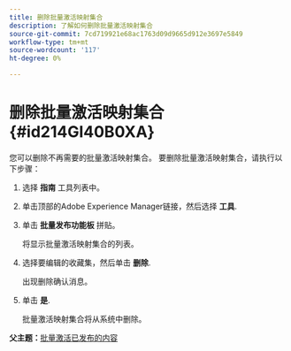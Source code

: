 ```yaml
---
title: 删除批量激活映射集合
description: 了解如何删除批量激活映射集合
source-git-commit: 7cd719921e68ac1763d09d9665d912e3697e5849
workflow-type: tm+mt
source-wordcount: '117'
ht-degree: 0%

---
```



# 删除批量激活映射集合 {#id214GI40B0XA}

您可以删除不再需要的批量激活映射集合。 要删除批量激活映射集合，请执行以下步骤：

1. 选择 **指南** 工具列表中。

1. 单击顶部的Adobe Experience Manager链接，然后选择 **工具**.

1. 单击 **批量发布功能板** 拼贴。

   将显示批量激活映射集合的列表。

1. 选择要编辑的收藏集，然后单击 **删除**.

   出现删除确认消息。

1. 单击 **是**.

   批量激活映射集合将从系统中删除。


**父主题：**[&#x200B;批量激活已发布的内容](conf-bulk-activation.md)

